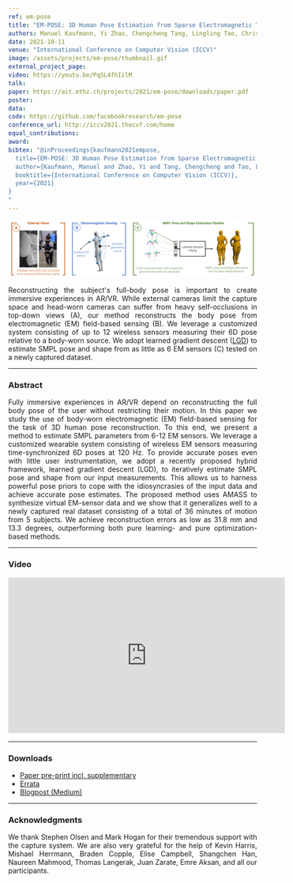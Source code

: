 ```yaml
---
ref: em-pose
title: "EM-POSE: 3D Human Pose Estimation from Sparse Electromagnetic Trackers"
authors: Manuel Kaufmann, Yi Zhao, Chengcheng Tang, Lingling Tao, Christopher Twigg, Jie Song, Robert Wang, Otmar Hilliges
date: 2021-10-11
venue: "International Conference on Computer Vision (ICCV)"
image: /assets/projects/em-pose/thumbnail.gif
external_project_page: 
video: https://youtu.be/PqSL4fhIilM
talk: 
paper: https://ait.ethz.ch/projects/2021/em-pose/downloads/paper.pdf
poster: 
data: 
code: https://github.com/facebookresearch/em-pose
conference_url: http://iccv2021.thecvf.com/home
equal_contributions: 
award: 
bibtex: "@inProceedings{kaufmann2021empose,
  title={EM-POSE: 3D Human Pose Estimation from Sparse Electromagnetic Trackers},
  author={Kaufmann, Manuel and Zhao, Yi and Tang, Chengcheng and Tao, Lingling and Twigg, Christopher and Song, Jie and Wang, Robert and Hilliges, Otmar},
  booktitle={International Conference on Computer Vision (ICCV)},
  year={2021}
}
"
---
```


<img class="fullcol" src="/assets/projects/em-pose/teaser.png" alt="Teaser-Picture"/>

<p align="justify">
    <span class="figurecap">
Reconstructing the subject's full-body pose is important to create immersive experiences in AR/VR. While external cameras limit the capture space and head-worn cameras can suffer from heavy self-occlusions in top-down views (A), our method reconstructs the body pose from electromagnetic (EM) field-based sensing (B). We leverage a customized system consisting of up to 12 wireless sensors measuring their 6D pose relative to a body-worn source. We adopt learned gradient descent (<a target="_blank" href="https://ait.ethz.ch/projects/2020/learned-body-fitting/">LGD</a>) to estimate SMPL pose and shape from as little as 6 EM sensors (C) tested on a newly captured dataset.
   </span>
</p>
<hr />



<h3>Abstract</h3>
<p align="justify">
Fully immersive experiences in AR/VR depend on reconstructing the full body pose of the user without restricting their motion. In this paper we study the use of body-worn electromagnetic (EM) field-based sensing for the task of 3D human pose reconstruction. To this end, we present a method to estimate SMPL parameters from 6-12 EM sensors. We leverage a customized wearable system consisting of wireless EM sensors measuring time-synchronized 6D poses at 120 Hz. To provide accurate poses even with little user instrumentation, we adopt a recently proposed hybrid framework, learned gradient descent (LGD), to iteratively estimate SMPL pose and shape from our input measurements. This allows us to harness powerful pose priors to cope with the idiosyncrasies of the input data and achieve accurate pose estimates. The proposed method uses AMASS to synthesize virtual EM-sensor data and we show that it generalizes well to a newly captured real dataset consisting of a total of 36 minutes of motion from 5 subjects. We achieve reconstruction errors as low as 31.8 mm and 13.3 degrees, outperforming both pure learning- and pure optimization-based methods.
</p>
<hr />


<h3>Video</h3>
<div class="video" align="center">
<iframe width="560" height="315" src="https://www.youtube.com/embed/PqSL4fhIilM" title="YouTube video player" frameborder="0" allow="accelerometer; autoplay; clipboard-write; encrypted-media; gyroscope; picture-in-picture" allowfullscreen></iframe>
</div>
<hr />


<h3>Downloads</h3>
<ul class="linklist">
     <li class="a-pdf"><a target="_blank" title="PDF" href="https://files.ait.ethz.ch/projects/em-pose/downloads/paper.pdf">Paper pre-print incl. supplementary</a></li>
     <li class="a-pdf"><a target="_blank" title="PDF" href="https://files.ait.ethz.ch/projects/em-pose/downloads/errata.pdf">Errata</a></li>
     <li class="a-cod"><a target="_blank" title="Blogpost" href="https://eth-ait.medium.com/em-pose-3d-human-pose-estimation-from-sparse-electromagnetic-trackers-f4ba1465e3a">Blogpost (Medium)</a></li>
</ul>
<hr/>


<h3>Acknowledgments</h3>
<p align="justify">
We thank Stephen Olsen and Mark Hogan for their tremendous support with the capture system. We are also very grateful for the help of Kevin Harris, Mishael Herrmann, Braden Copple, Elise Campbell, Shangchen Han, Naureen Mahmood, Thomas Langerak, Juan Zarate, Emre Aksan, and all our participants.
</p>
    